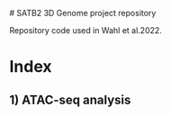 # SATB2 3D Genome project repository 

Repository code used in Wahl et al.2022. 

# Index

## 1) ATAC-seq analysis


